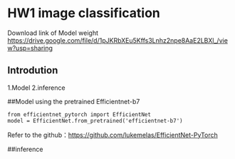 # HW1 image classification



Download link of Model weight
https://drive.google.com/file/d/1pJKRbXEu5Kffs3Lnhz2npe8AaE2LBXl_/view?usp=sharing

## Introdution 
1.Model
2.inference

##Model
using the pretrained Efficientnet-b7

```
from efficientnet_pytorch import EfficientNet
model = EfficientNet.from_pretrained('efficientnet-b7')
```
Refer to the github：https://github.com/lukemelas/EfficientNet-PyTorch

##inference
